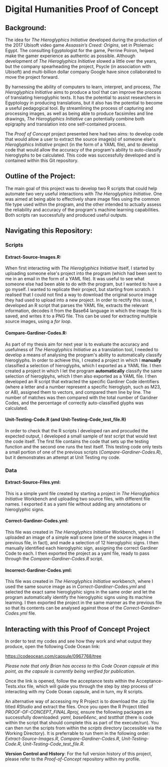 # Digital Humanities Proof of Concept

## Background:

The idea for *The Hieroglyphics Initiative* developed during the production of the 2017 Ubisoft video game *Assassin’s Creed: Origins*, set in Ptolemaic Egypt. The consulting Egyptologist for the game, Perrine Poiron, helped make the gamer experience as authentic as possible. Although development of *The Hieroglyphics Initiative* slowed a little over the years, but the company spearheading the project, Psycle (in association with Ubisoft) and multi-billion dollar company Google have since collaborated to move the project forward.

By harnessing the ability of computers to learn, interpret, and process, *The Hieroglyphics Initiative* aims to  produce a tool that can improve the process of translating hieroglyphic texts. It has the potential to assist researchers in Egyptology in producing translations, but it also has the potential to become a useful pedagogical tool. By streamlining the process of capturing and processing images, as well as being able to produce facsimiles and line drawings, *The Hieroglyphics Initiative* can potentially combine both epigraphy and translation into one self-contained process.

The *Proof of Concept* project presented here had two aims: to develop code that would allow a user to extract the source image(s) of someone else's *Hieroglyphics Initiative* project (in the form of a YAML file), and to develop code that would allow the accuracy of the program's ability to auto-classify hieroglyphs to be calculated. This code was successfully developed and is contained within this Git repository.

## Outline of the Project:

The main goal of this project was to develop two R scripts that could help automate two very useful interactions with *The Hieroglyphics Initiative*. One was aimed at being able to effectively share image files using the common file type used within the program, and the other intended to actually assess the reliability and accuracy of the program's machine learning capabilities. Both scripts ran successfully and produced useful outputs.

## Navigating this Repository:

### Scripts

#### Extract-Source-Images.R:

When first interacting with *The Hieroglyphics Initiative* itself, I started by uploading someone else's project into the program (which had been sent to me in an email in the form of a YAML file). It was useful to see what someone else had been able to do with the program, but I wanted to have a go myself. I wanted to replicate their project, but starting from scratch. I realised that I could not find a way to download the original source image they had used to upload into a new project. In order to rectify this issue, I developed an R script that parses the YAML file, extracts the relevant information, decodes it from the Base64 language in which the image file is saved, and writes it to a PNG file. This can be used for extracting multiple source images, using a *for loop*.

#### Compare-Gardiner-Codes.R:

As part of my thesis aim for next year is to evaluate the accuracy and usefulness of *The Hieroglyphics Initiative* as a translation tool, I needed to develop a means of analysing the program's ability to automatically classify hieroglyphs. In order to achieve this, I created a project in which I **manually** classified a selection of hieroglyphs, which I exported as a YAML file. I then created a project in which I let the program **automatically** classify the same selection of hieroglpyhs, which I then also exported as a YAML file. I then developed an R script that extracted the specific Gardiner Code identifiers (where a letter and a number represent a specific hieroglyph, such as M23, or A8), assigned them to vectors, and compared them line by line. The number of matches was then compared with the total number of Garidner Codes, and the percentage of correctly auto-classified glyphs was calculated.

#### Unit-Testing-Code.R (and Unit-Testing-Code_test_file.R)

In order to check that the R scripts I developed ran and procuded the expected output, I developed a small sample of *test* script that would test the code itself. The first file contains the code that sets up the testing function and the second one runs the test itself. This testing code only tests a small portion of one of the previous scripts (*Compare-Gardiner-Codes.R*), but it demonstrates an attempt at Unit Testing my code.

### Data

#### Extract-Source-Files.yml:

This is a simple yaml file created by starting a project in *The Hieroglyphics Initiative* Workbench and uploading two source files, with different file names. I exported it as a yaml file without adding any annotations or hieroglyphic signs.

#### Correct-Gardiner-Codes.yml:

This file was created in *The Hieroglyphics Initiative* Workbench, where I uploaded an image of a simple wall scene (one of the source images in the previous file, in fact), and made a selection of 12 hieroglyphic signs. I then manually identified each hieroglyphic sign, assigning the correct Gardiner Code to each. I then exported the project as a yaml file, ready to pass through the *Compare-Gardiner-Codes.R* script.

#### Incorrect-Gardiner-Codes.yml:

This file was created in *The Hieroglyphics Initiative* workbench, where I used the same source image as in *Correct-Gardiner-Codes.yml* and selected the exact same hieroglyphic signs in the same order and let the program automatically identify the hieroglyphic signs using its machine learning. I then exported the project in the same manner as the previous file so that its contents can be analysed against those of the *Correct-Gardiner-Codes.yml* file.

## Interacting with this Proof of Concept Project

In order to test my codes and see how they work and what output they produce, open the following Code Ocean link:

https://codeocean.com/capsule/0967768/tree

*Please note that only Brian has access to this Code Ocean capsule at this point, as the capsule is currently being verified for publication.*

Once the link is opened, follow the acceptance tests within the Acceptance-Tests.xlsx file, which will guide you through the step by step process of interacting with my Code Ocean capsule, and in turn, my R scripts.

An alternative way of accessing my R Project is to download the .zip file titled *RStudio* and extract the files. Once you open the R Project titled *PROOF-OF-CONCEPT_FINAL.Rproj*, ensure the following packages are successfully downloaded: *yaml*, *base64enc*, and *testthat* (there is code within the script that should complete this as part of the execute/run). You can then run the scripts from within the *scripts* directory (accessible via the Working Directory). It is preferrable to run them in the following order: *Extract-Source-Images.R*, *Compare-Gardiner-Codes.R*, *Unit-Testing-Code.R*, *Unit-Testing-Code_test_file.R*.

**Version Control and History**: For the full version history of this project, please refer to the *Proof-of-Concept* repository within my profile.
